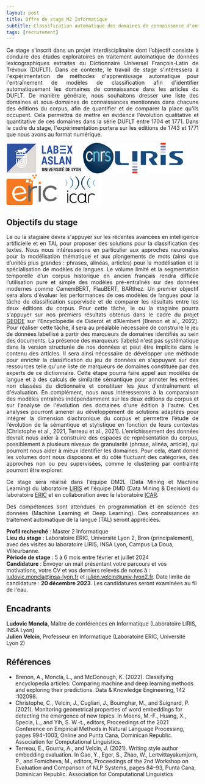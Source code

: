 ```yaml
---
layout: post
title: Offre de stage M2 Informatique
subtitle: Classification automatique des domaines de connaissance d'entrées lexicographiques
tags: [recrutement]
---
```




<p style='text-align: justify;'>
Ce stage s'inscrit dans un projet interdisciplinaire dont l’objectif consiste à conduire des études exploratoires en traitement automatique de données lexicographiques extraites du Dictionnaire Universel François-Latin de Trévoux (DUFLT).
Dans ce contexte, le travail de stage s'intéressera à l'expérimentation de méthodes d'apprentissage automatique pour l'entraînement de modèles de classification afin d'identifier automatiquement les domaines de connaissance dans les articles du DUFLT.
De manière générale, nous souhaitons dresser une liste des domaines et sous-domaines de connaissances mentionnés dans chacune des éditions du corpus, afin de quantifier et de comparer la place qu'ils occupent. Cela permettra de mettre en évidence l'évolution qualitative et quantitative de ces domaines dans la série DUFLT entre 1704 et 1771. Dans le cadre du stage, l'expérimentation portera sur les éditions de 1743 et 1771 que nous avons au format numérique.
</p>
<img height="80px" src="/assets/img/logos/logo-aslan.png" alt="ASLAN" />
<img height="80px" src="/assets/img/logos/logo-cnrs.png" alt="CNRS"/>
<img height="80px" src="/assets/img/logos/logo-liris.png" alt="LIRIS"/>
<img height="80px" src="/assets/img/logos/logo-eric.jpg" alt="ERIC"/>
<img height="80px" src="/assets/img/logos/logo-icar.png" alt="ICAR"/>


## Objectifs du stage


<p style='text-align: justify;'>
Le ou la stagiaire devra s'appuyer sur les récentes avancées en intelligence artificielle et en TAL pour proposer des solutions pour la classification des textes. 
Nous nous intéresserons en particulier aux approches neuronales pour la modélisation thématique et aux plongements de mots (ainsi que d’unités plus grandes : phrases, alinéas, articles) pour la modélisation et la spécialisation de modèles de langues. Le volume limité et la segmentation temporelle d’un corpus historique en ancien français rendra difficile l’utilisation pure et simple des modèles pré-entraînés sur des données modernes comme CamemBERT, FlauBERT, BARthez. 
Un premier objectif sera alors d'évaluer les performances de ces modèles de langues pour la tâche de classification supervisée et de comparer les résultats entre les deux éditions du corpus.
Pour cette tâche, le ou la stagiaire pourra s'appuyer sur nos premiers résultats obtenus dans le cadre du projet <a href="https://geode-project.github.io">GEODE</a> sur l’Encyclopédie de Diderot et d’Alembert  [Brenon et al., 2022].
Pour réaliser cette tâche, il sera au préalable nécessaire de construire le jeu de données labellisé à partir des marqueurs de domaines identifiés au sein des documents. La présence des marqueurs (labels) n'est pas systématique dans la version structurée de nos données et peut être implicite dans le contenu des articles. Il sera ainsi nécessaire de développer une méthode pour enrichir la classification du jeu de données en s'appuyant sur des ressources telle qu'une liste de marqueurs de domaines constituée par des experts de ce dictionnaire. Cette étape pourra faire appel aux modèles de langue et à des calculs de similarité sémantique pour annoter les entrées non classées du dictionnaire et constituer les jeux d'entraînement et d'évaluation.
En complément, nous nous intéresserons à la comparaison des modèles entraînés indépendamment sur les deux éditions du corpus et sur l'analyse de l'évolution des domaines d'une édition à l'autre.
Ces analyses pourront amener au développement de solutions adaptées pour intégrer la dimension diachronique du corpus et permettre l’étude de l’évolution de la sémantique et stylistique en fonction de leurs contextes [Christophe et al., 2021, Terreau et al., 2021].
L’enrichissement des données devrait nous aider à construire des espaces de représentation du corpus, possiblement à plusieurs niveaux de granularité (phrase, alinéa, article), qui pourront nous aider à mieux identifier les domaines. Pour cela, étant donné les volumes dont nous disposons et du côté fluctuant des catégories, des approches non ou peu supervisées, comme le clustering par contrainte pourront être explorer. 
</p>

<p style='text-align: justify;'>
Ce stage sera réalisé dans l'équipe DM2L (Data Mining et Machine Learning) du laboratoire <a href="https://liris.cnrs.fr">LIRIS</a> et l'équipe DMD (Data Mining & Decision) du laboratoire <a href="https://eric.msh-lse.fr/">ERIC</a> et en collaboration avec le laboratoire <a href="http://icar.cnrs.fr">ICAR</a>.
</p>

<p style='text-align: justify;'>
Des compétences sont attendues en programmation et en science des données (Machine Learning et Deep Learning). Des connaissances en traitement automatique de la langue (TAL) seront appréciées.
</p>

**Profil recherché** : Master 2 Informatique   
**Lieu du stage** : Laboratoire ERIC, Université Lyon 2, Bron (principalement), avec des visites au laboratoire LIRIS, INSA Lyon, Campus La Doua, Villeurbanne.   
**Période de stage** : 5 à 6 mois entre février et juillet 2024   
**Candidature** : Envoyer un mail présentant votre parcours et vos motivations, votre CV et vos derniers relevés de notes à : <a href="mailto:ludovic.moncla@insa-lyon.fr">ludovic.moncla@insa-lyon.fr</a> et <a href="mailto:julien.velcin@univ-lyon2.fr">julien.velcin@univ-lyon2.fr</a>. Date limite de candidature : <b>20 décembre 2023</b>. Les candidatures seront examinées au fil de l'eau.



## Encadrants

**Ludovic Moncla**, Maître de conférences en Informatique (Laboratoire LIRIS, INSA Lyon)   
**Julien Velcin​**, Professeur en Informatique (Laboratoire ERIC, Université Lyon 2)



## Références


* Brenon, A., Moncla, L., and McDonough, K. (2022). Classifying encyclopedia articles: Comparing machine and deep learning methods and exploring their predictions. Data & Knowledge Engineering, 142 :102098.
* Christophe, C., Velcin, J., Cugliari, J., Boumghar, M., and Suignard, P. (2021). Monitoring geometrical properties of word embeddings for detecting the emergence of new topics. In Moens, M.-F., Huang, X., Specia, L., and Yih, S. W.-t., editors, Proceedings of the 2021 Conference on Empirical Methods in Natural Language Processing, pages 994–1003, Online and Punta Cana, Dominican Republic. Association for Computational Linguistics.
* Terreau, E., Gourru, A., and Velcin, J. (2021). Writing style author embedding evaluation. In Gao, Y., Eger, S., Zhao, W., Lertvittayakumjorn, P., and Fomicheva, M., editors, Proceedings of the 2nd Workshop on Evaluation and Comparison of NLP Systems, pages 84–93, Punta Cana, Dominican Republic. Association for Computational Linguistics
